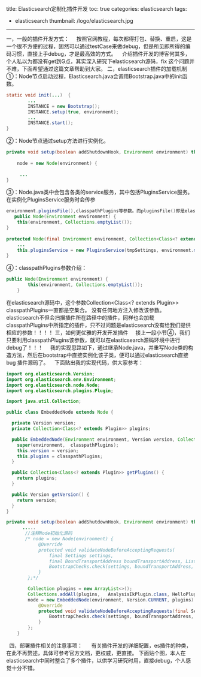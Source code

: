 title: Elasticsearch定制化插件开发
toc: true
categories: elasticsearch
tags:
  - elasticsearch
thumbnail: /logo/elasticsearch.jpg
---
一，一般的插件开发方式：
    按照官网教程，每次都得打包、替换、重启，这是一个很不方便的过程，固然可以通过testCase来做debug，但是所见即所得的编码习惯，直接上手debug，才是最高效的方式。
   介绍插件开发的博客何其多，个人私以为都没有get到G点，其实深入研究下elasticsearch源码，fix 这个问题并不难，下面希望通过这篇文章帮助到大家。
二，elasticsearch插件的加载机制
①：Node节点启动过程，Elasticsearch.java会调用Bootstrap.java中的init函数。
```java
static void init(...)  {
        ...
        INSTANCE = new Bootstrap();
        INSTANCE.setup(true, environment);
        ...
        INSTANCE.start();
}
```
②：Node节点通过setup方法进行实例化。
```java
private void setup(boolean addShutdownHook, Environment environment) throws BootstrapException {
         
    node = new Node(environment) {
 
     ...
}
```
③：Node.java类中会包含各类的service服务，其中包括PluginsService服务。在实例化PluginsService服务时会传参
```java
environment.pluginsFile(),classpathPlugins等参数。而pluginsFile()即是elasticsearch所指定的plugin目录，elasticsearch会扫描该路径下所有的插件，并加载进来。
   public Node(Environment environment) {
    this(environment, Collections.emptyList());
}
 
protected Node(final Environment environment, Collection<Class<? extends Plugin>> classpathPlugins) {
    ...
    this.pluginsService = new PluginsService(tmpSettings, environment.modulesFile(), environment.pluginsFile(), classpathPlugins);
}
```

④：classpathPlugins参数介绍：
```java
public Node(Environment environment) {
        this(environment, Collections.emptyList());
    }
```
在elasticsearch源码中，这个参数Collection<Class<? extends Plugin>> classpathPlugins一直都是空集合。
没有任何地方注入修改该参数。elasticsearch不但会扫描插件所在路径中的插件，同样也会加载classpathPlugins中所指定的插件，只不过问题是elasticsearch没有给我们提供相应的参数！！！！
三，如何更优雅的开发开发插件
    接上一段小节④，我们只要利用classpathPlugins该参数，就可以在elasticsearch源码环境中进行debug了！！！
    我的实现思路如下，通过继承Node.java，并重写Node类的构造方法，然后在bootstrap中直接实例化该子类，便可以通过elasticsearch直接bug 插件源码了。
   下面贴出我的实现代码，供大家参考：
```java
import org.elasticsearch.Version;
import org.elasticsearch.env.Environment;
import org.elasticsearch.node.Node;
import org.elasticsearch.plugins.Plugin;

import java.util.Collection;

public class EmbeddedNode extends Node {

  private Version version;
  private Collection<Class<? extends Plugin>> plugins;

  public EmbeddedNode(Environment environment, Version version, Collection<Class<? extends Plugin>> classpathPlugins) {
    super(environment,  classpathPlugins);
    this.version = version;
    this.plugins = classpathPlugins;
  }

  public Collection<Class<? extends Plugin>> getPlugins() {
    return plugins;
  }

  public Version getVersion() {
    return version;
  }
}
```

```java    
private void setup(boolean addShutdownHook, Environment environment) throws BootstrapException {
      .....
       //注释Node初始化源码
       /* node = new Node(environment) {
            @Override
            protected void validateNodeBeforeAcceptingRequests(
                final Settings settings,
                final BoundTransportAddress boundTransportAddress, List<BootstrapCheck> checks) throws NodeValidationException {
                BootstrapChecks.check(settings, boundTransportAddress, checks);
            }
        };*/

        Collection plugins = new ArrayList<>();
        Collections.addAll(plugins,   AnalysisIkPlugin.class, HelloPlugin.class, AnalysisMMsegPlugin.class);//, ,AnalysisMMsegPlugin.class
        node = new EmbeddedNode(environment, Version.CURRENT, plugins) {
            @Override
            protected void validateNodeBeforeAcceptingRequests(final Settings settings, final BoundTransportAddress boundTransportAddress, List<BootstrapCheck> checks) throws NodeValidationException {
                BootstrapChecks.check(settings, boundTransportAddress, checks);
            }
        };
    }
```
 
四，部署插件相关的注意事项：
     有关插件开发的详细配置，es插件的种类，在此不再赘述，具体可参考官方文档，更权威，更直接。
下面贴个图，本人在elasticsearch中同时整合了多个插件，以供学习研究时用，直接debug，个人感觉十分不错。
<p><img alt="" src="/logo/plugin.jpg"></p>
 